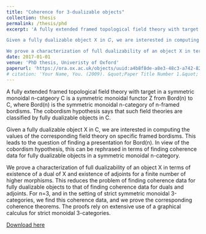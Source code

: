 ```yaml
---
title: "Coherence for 3-dualizable objects"
collection: thesis
permalink: /thesis/phd
excerpt: 'A fully extended framed topological field theory with target in a symmetric monoidal n-catgeory 𝐶 is a symmetric monoidal functor Z from Bord(n) to 𝐶, where Bord(n) is the symmetric monoidal n-category of n-framed bordisms. The cobordism hypothesis says that such field theories are classified by fully dualizable objects in 𝐶.

Given a fully dualizable object X in 𝐶, we are interested in computing the values of the corresponding field theory on specific framed bordisms. This leads to the question of finding a presentation for Bord(n). In view of the cobordism hypothesis, this can be rephrased in terms of finding coherence data for fully dualizable objects in a symmetric monoidal n-category.

We prove a characterization of full dualizability of an object X in terms of existence of a dual of X and existence of adjoints for a finite number of higher morphisms. This reduces the problem of finding coherence data for fully dualizable objects to that of finding coherence data for duals and adjoints. For n=3, and in the setting of strict symmetric monoidal 3-categories, we find this coherence data, and we prove the corresponding coherence theorems. The proofs rely on extensive use of a graphical calculus for strict monoidal 3-categories.'
date: 2017-01-01
venue: 'PhD thesis, Univeristy of Oxford'
paperurl: 'https://ora.ox.ac.uk/objects/uuid:a4b8f8de-a8e3-48c3-a742-82316a7bd8eb'
# citation: 'Your Name, You. (2009). &quot;Paper Title Number 1.&quot; <i>Journal 1</i>. 1(1).'
---
```

A fully extended framed topological field theory with target in a symmetric monoidal n-catgeory C is a symmetric monoidal functor Z from Bord(n) to C, where Bord(n) is the symmetric monoidal n-category of n-framed bordisms. The cobordism hypothesis says that such field theories are classified by fully dualizable objects in C.

Given a fully dualizable object X in C, we are interested in computing the values of the corresponding field theory on specific framed bordisms. This leads to the question of finding a presentation for Bord(n). In view of the cobordism hypothesis, this can be rephrased in terms of finding coherence data for fully dualizable objects in a symmetric monoidal n-category.

We prove a characterization of full dualizability of an object X in terms of existence of a dual of X and existence of adjoints for a finite number of higher morphisms. This reduces the problem of finding coherence data for fully dualizable objects to that of finding coherence data for duals and adjoints. For n=3, and in the setting of strict symmetric monoidal 3-categories, we find this coherence data, and we prove the corresponding coherence theorems. The proofs rely on extensive use of a graphical calculus for strict monoidal 3-categories.

[Download here](https://ora.ox.ac.uk/objects/uuid:a4b8f8de-a8e3-48c3-a742-82316a7bd8eb)
